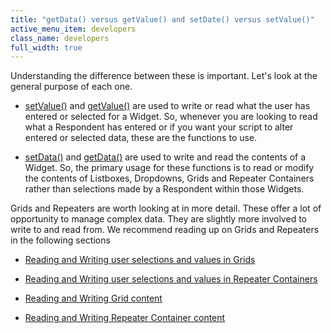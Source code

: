 ```yaml
---
title: "getData() versus getValue() and setDate() versus setValue()"
active_menu_item: developers
class_name: developers
full_width: true
---
```



Understanding the difference between these is important. Let's look at the general purpose of each one.

 - [setValue()](/developers/user-guide/scripting-apis/client-api/widget-data-state-manipulation/refsetvalue) and [getValue()](/developers/user-guide/scripting-apis/client-api/widget-data-state-manipulation/refgetvalue) are used to write or read what the user has entered or selected for a Widget. So, whenever you are looking to read what a Respondent has entered or if you want your script to alter entered or selected data, these are the functions to use.

 - [setData()](/developers/user-guide/scripting-apis/client-api/widget-data-state-manipulation/setdata) and [getData()](/developers/user-guide/scripting-apis/client-api/widget-data-state-manipulation/getdata) are used to write and read the contents of a Widget. So, the primary usage for these functions is to read or modify the contents of Listboxes, Dropdowns, Grids and Repeater Containers rather than selections made by a Respondent within those Widgets.

Grids and Repeaters are worth looking at in more detail. These offer a lot of opportunity to manage complex data. They are slightly more involved to write to and read from. We recommend reading up on Grids and Repeaters in the following sections

 - [Reading and Writing user selections and values in Grids](/developers/user-guide/scripting-apis/client-scripting-overview/scripting-with-javascript/widget-reading-writing/widget-values-reading-writing-user-entered-data/grids-repeater-containers)

 - [Reading and Writing user selections and values in Repeater Containers](/developers/user-guide/scripting-apis/client-scripting-overview/scripting-with-javascript/widget-reading-writing/widget-values-reading-writing-user-entered-data/repeater-containers)

 - [Reading and Writing Grid content](/developers/user-guide/scripting-apis/client-scripting-overview/scripting-with-javascript/widget-reading-writing/widget-content-reading-and-writing/widgetcontentgrids-repeater-containers)

 - [Reading and Writing Repeater Container content](/developers/user-guide/scripting-apis/client-scripting-overview/scripting-with-javascript/widget-reading-writing/widget-content-reading-and-writing/widgetcontentrepeater-containers)

